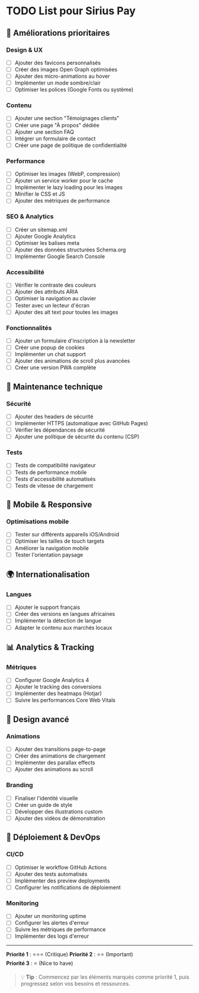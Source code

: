 # TODO List pour Sirius Pay

## 🎯 Améliorations prioritaires

### Design & UX
- [ ] Ajouter des favicons personnalisés
- [ ] Créer des images Open Graph optimisées
- [ ] Ajouter des micro-animations au hover
- [ ] Implémenter un mode sombre/clair
- [ ] Optimiser les polices (Google Fonts ou système)

### Contenu
- [ ] Ajouter une section "Témoignages clients"
- [ ] Créer une page "À propos" dédiée
- [ ] Ajouter une section FAQ
- [ ] Intégrer un formulaire de contact
- [ ] Créer une page de politique de confidentialité

### Performance
- [ ] Optimiser les images (WebP, compression)
- [ ] Ajouter un service worker pour le cache
- [ ] Implémenter le lazy loading pour les images
- [ ] Minifier le CSS et JS
- [ ] Ajouter des métriques de performance

### SEO & Analytics
- [ ] Créer un sitemap.xml
- [ ] Ajouter Google Analytics
- [ ] Optimiser les balises meta
- [ ] Ajouter des données structurées Schema.org
- [ ] Implémenter Google Search Console

### Accessibilité
- [ ] Vérifier le contraste des couleurs
- [ ] Ajouter des attributs ARIA
- [ ] Optimiser la navigation au clavier
- [ ] Tester avec un lecteur d'écran
- [ ] Ajouter des alt text pour toutes les images

### Fonctionnalités
- [ ] Ajouter un formulaire d'inscription à la newsletter
- [ ] Créer une popup de cookies
- [ ] Implémenter un chat support
- [ ] Ajouter des animations de scroll plus avancées
- [ ] Créer une version PWA complète

## 🔧 Maintenance technique

### Sécurité
- [ ] Ajouter des headers de sécurité
- [ ] Implémenter HTTPS (automatique avec GitHub Pages)
- [ ] Vérifier les dépendances de sécurité
- [ ] Ajouter une politique de sécurité du contenu (CSP)

### Tests
- [ ] Tests de compatibilité navigateur
- [ ] Tests de performance mobile
- [ ] Tests d'accessibilité automatisés
- [ ] Tests de vitesse de chargement

## 📱 Mobile & Responsive

### Optimisations mobile
- [ ] Tester sur différents appareils iOS/Android
- [ ] Optimiser les tailles de touch targets
- [ ] Améliorer la navigation mobile
- [ ] Tester l'orientation paysage

## 🌍 Internationalisation

### Langues
- [ ] Ajouter le support français
- [ ] Créer des versions en langues africaines
- [ ] Implémenter la détection de langue
- [ ] Adapter le contenu aux marchés locaux

## 📊 Analytics & Tracking

### Métriques
- [ ] Configurer Google Analytics 4
- [ ] Ajouter le tracking des conversions
- [ ] Implémenter des heatmaps (Hotjar)
- [ ] Suivre les performances Core Web Vitals

## 🎨 Design avancé

### Animations
- [ ] Ajouter des transitions page-to-page
- [ ] Créer des animations de chargement
- [ ] Implémenter des parallax effects
- [ ] Ajouter des animations au scroll

### Branding
- [ ] Finaliser l'identité visuelle
- [ ] Créer un guide de style
- [ ] Développer des illustrations custom
- [ ] Ajouter des vidéos de démonstration

## 🚀 Déploiement & DevOps

### CI/CD
- [ ] Optimiser le workflow GitHub Actions
- [ ] Ajouter des tests automatisés
- [ ] Implémenter des preview deployments
- [ ] Configurer les notifications de déploiement

### Monitoring
- [ ] Ajouter un monitoring uptime
- [ ] Configurer les alertes d'erreur
- [ ] Suivre les métriques de performance
- [ ] Implémenter des logs d'erreur

---

**Priorité 1** : ⭐⭐⭐ (Critique)
**Priorité 2** : ⭐⭐ (Important)  
**Priorité 3** : ⭐ (Nice to have)

> 💡 **Tip** : Commencez par les éléments marqués comme priorité 1, puis progressez selon vos besoins et ressources.

